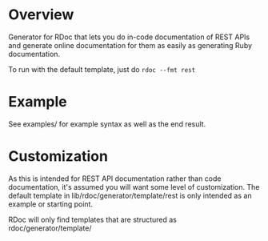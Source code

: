# Overview
Generator for RDoc that lets you do in-code documentation of REST APIs and generate online documentation for them as easily as generating Ruby documentation.

To run with the default template, just do `rdoc --fmt rest`

# Example
See examples/ for example syntax as well as the end result.

# Customization
As this is intended for REST API documentation rather than code documentation, it's assumed you will want some level of customization. The default template in lib/rdoc/generator/template/rest is only intended as an example or starting point.

RDoc will only find templates that are structured as rdoc/generator/template/<template name>/ and can be found through $LOAD_PATH. For example, if you're using Rails and create a template located at ./rdoc/generator/template/foobar/ in your Rails root, you can then use `rdoc --template="foobar" --fmt rest` to use the custom template.

# Route detection
If you are using Rails, you can use `rake rest:generate` rather than having to manually specify the path for every API. To avoid including (.:format) at the end of every URL, call `rake rest:generate no_format=1`. You will need to include rdoc_rest in your Gemfile to access the rake task automatically.

When using route detection, you must call rdoc from the root Rails directory. The generator looks at ./tmp/routes.txt to find the routing information generated by rake.

You can also write the data yourself, it's just stored as YAML with the key being the full file path + method name.

    ---
    app/controllers/api/foo_controller.rb/apple:
      :type: GET
      :path: /api/foo/apple(.:format)
    app/controllers/api/bar_controller.rb/orange:
      :type: POST
      :path: /api/bar/orange(.:format)

# License
Dual licensed under GPL and MIT, take your pick!
